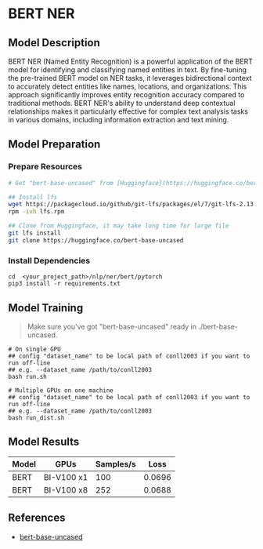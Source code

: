 # BERT NER

## Model Description

BERT NER (Named Entity Recognition) is a powerful application of the BERT model for identifying and classifying named
entities in text. By fine-tuning the pre-trained BERT model on NER tasks, it leverages bidirectional context to
accurately detect entities like names, locations, and organizations. This approach significantly improves entity
recognition accuracy compared to traditional methods. BERT NER's ability to understand deep contextual relationships
makes it particularly effective for complex text analysis tasks in various domains, including information extraction and
text mining.

## Model Preparation

### Prepare Resources

```bash
# Get "bert-base-uncased" from [Huggingface](https://huggingface.co/bert-base-uncased)

## Install lfs
wget https://packagecloud.io/github/git-lfs/packages/el/7/git-lfs-2.13.2-1.el7.x86_64.rpm/download -O lfs.rpm
rpm -ivh lfs.rpm

## Clone from Huggingface, it may take long time for large file
git lfs install
git clone https://huggingface.co/bert-base-uncased
```

### Install Dependencies

``` shell
cd  <your_project_path>/nlp/ner/bert/pytorch
pip3 install -r requirements.txt
```

## Model Training

> Make sure you've got "bert-base-uncased" ready in ./bert-base-uncased.

``` shell
# On single GPU
## config "dataset_name" to be local path of conll2003 if you want to run off-line
## e.g. --dataset_name /path/to/conll2003
bash run.sh

# Multiple GPUs on one machine
## config "dataset_name" to be local path of conll2003 if you want to run off-line
## e.g. --dataset_name /path/to/conll2003
bash run_dist.sh
```

## Model Results

| Model | GPUs       | Samples/s | Loss   |
|-------|------------|-----------|--------|
| BERT  | BI-V100 x1 | 100       | 0.0696 |
| BERT  | BI-V100 x8 | 252       | 0.0688 |

## References

- [bert-base-uncased](https://huggingface.co/bert-base-uncased)
